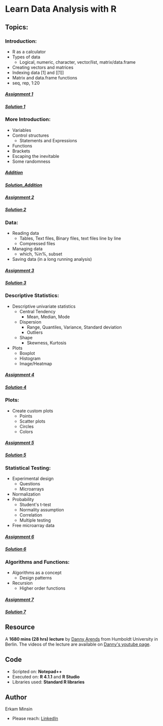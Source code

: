 # Learn Data Analysis with R

## Topics:

### Introduction:
* R as a calculator
* Types of data
  * Logical, numeric, character, vector/list, matrix/data.frame 
* Creating vectors and matrices
* Indexing data [1] and [[1]]
* Matrix and data.frame functions
* seq, rep, 1:20
##### [Assignment 1](https://github.com/eminsin/Learn-Data-Analysis-with-R/blob/main/Assignment01-Introduction.pdf)
##### [Solution 1](https://github.com/eminsin/Learn-Data-Analysis-with-R/blob/main/codes1.r) 
### More Introduction:
* Variables
* Control structures
  * Statements and Expressions
* Functions
* Brackets
* Escaping the inevitable
* Some randomness
##### [Addition](https://github.com/eminsin/Learn-Data-Analysis-with-R/blob/main/Assignment01Addition.pdf)
##### [Solution_Addition](https://github.com/eminsin/Learn-Data-Analysis-with-R/blob/main/codes1addition.r)
##### [Assignment 2](https://github.com/eminsin/Learn-Data-Analysis-with-R/blob/main/Assignment02-Moreintroduction.pdf)
##### [Solution 2](https://github.com/eminsin/Learn-Data-Analysis-with-R/blob/main/codes2.r)
### Data:
* Reading data
  * Tables, Text files, Binary files, text files line by line
  * Compressed files
* Managing data
  * which, %in%, subset
* Saving data (in a long running analysis) 
##### [Assignment 3](https://github.com/eminsin/Learn-Data-Analysis-with-R/blob/main/Assignment03-Data.pdf)
##### [Solution 3](https://github.com/eminsin/Learn-Data-Analysis-with-R/blob/main/codes3.r)
### Descriptive Statistics:
* Descriptive univariate statistics
  * Central Tendency
    * Mean, Median, Mode
  * Dispersion
    * Range, Quantiles, Variance, Standard deviation
    * Outliers
  * Shape
    * Skewness, Kurtosis
* Plots
  * Boxplot
  * Histogram
  * Image/Heatmap
##### [Assignment 4](https://github.com/eminsin/Learn-Data-Analysis-with-R/blob/main/Assignment04-DescriptiveStatistics.pdf)
##### [Solution 4](https://github.com/eminsin/Learn-Data-Analysis-with-R/blob/main/codes4.r)    
### Plots:
* Create custom plots
  * Points
  * Scatter plots
  * Circles
  * Colors
##### [Assignment 5](https://github.com/eminsin/Learn-Data-Analysis-with-R/blob/main/Assignment05-Plots.pdf)
##### [Solution 5](https://github.com/eminsin/Learn-Data-Analysis-with-R/blob/main/codes5.r)
### Statistical Testing:
* Experimental design
  * Questions
  * Microarrays
* Normalization
* Probability
  * Student's t-test
  * Normality assumption
  * Correlation
  * Multiple testing
* Free microarray data
##### [Assignment 6](https://github.com/eminsin/Learn-Data-Analysis-with-R/blob/main/Assignment06-StatisticalTesting.pdf)
##### [Solution 6](https://github.com/eminsin/Learn-Data-Analysis-with-R/blob/main/codes6.r)
### Algorithms and Functions:
* Algorithms as a concept
  * Design patterns
* Recursion
  * Higher order functions
##### [Assignment 7](https://github.com/eminsin/Learn-Data-Analysis-with-R/blob/main/Assignment07-AlgorithmsAndFunctions.pdf)
##### [Solution 7](https://github.com/eminsin/Learn-Data-Analysis-with-R/blob/main/codes7.r)

## Resource
A **1680 mins (28 hrs) lecture** by [Danny Arends](https://dannyarends.nl/?) from Humboldt University in Berlin.
The videos of the lecture are available on [Danny's youtube page](https://www.youtube.com/watch?v=fxmF4P_O_2c&list=PLhR2Go-lh6X6ZJnN4WQScB4qjO4GYTO0S).

## Code
+ Scripted on: **Notepad++**
+ Executed on: **R 4.1.1** and **R Studio**
+ Libraries used: **Standard R libraries**

## Author
Erkam Minsin
+ Please reach: [LinkedIn](https://www.linkedin.com/in/erkam-minsin-msc-37537514a/)

